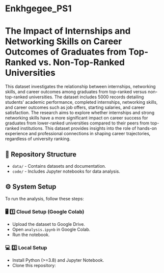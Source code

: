 # Enkhgegee_PS1
# The Impact of Internships and Networking Skills on Career Outcomes of Graduates from Top-Ranked vs. Non-Top-Ranked Universities

This dataset investigates the relationship between internships, networking skills, and career outcomes among graduates from top-ranked versus non-top-ranked universities. The dataset includes 5000 records detailing students' academic performance, completed internships, networking skills, and career outcomes such as job offers, starting salaries, and career satisfaction. The research aims to explore whether internships and strong networking skills have a more significant impact on career success for graduates from lower-ranked universities compared to their peers from top-ranked institutions. This dataset provides insights into the role of hands-on experience and professional connections in shaping career trajectories, regardless of university ranking.

## 📂 Repository Structure
- `data/` - Contains datasets and documentation.
- `code/` - Includes Jupyter notebooks for data analysis.

## ⚙️ System Setup
To run the analysis, follow these steps:

### 🖥️ 1️⃣ Cloud Setup (Google Colab)
- Upload the dataset to Google Drive.
- Open `analysis.ipynb` in Google Colab.
- Run the notebook.

### 💻 2️⃣ Local Setup
- Install Python (>=3.8) and Jupyter Notebook.
- Clone this repository:
